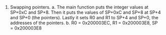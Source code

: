 1. Swapping pointers.
    a.  The main function puts the integer values at SP+0xC and SP+8.
        Then it puts the values of SP+0xC and SP+8 at SP+4 and SP+0 (the pointers).
        Lastly it sets R0 and R1 to SP+4 and SP+0, the addresses of the pointers.
    b. R0 = 0x200003EC, R1 = 0x200003E8, SP = 0x200003E8

